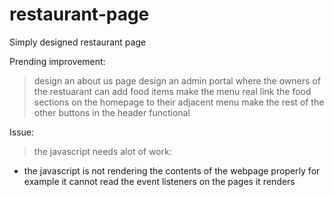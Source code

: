 # restaurant-page
Simply designed restaurant page

Prending improvement:
> design an about us page
> design an admin portal where the owners of the restuarant can add food items
> make the menu real
> link the food sections on the homepage to their adjacent menu
> make the rest of the other buttons in the header functional

Issue:
> the javascript needs alot of work:
* the javascript is not rendering the contents of the webpage properly for example it cannot read the event listeners on the pages it renders